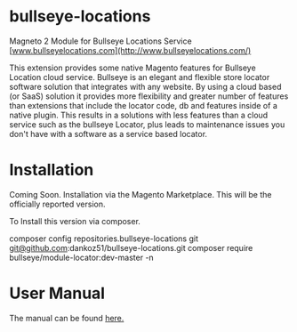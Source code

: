 # bullseye-locations
Magneto 2 Module for Bullseye Locations Service [www.bullseyelocations.com](http://www.bullseyelocations.com/)

This extension provides some native Magento features for Bullseye Location cloud service. Bullseye is an elegant and flexible store locator software solution that integrates with any website. By using a cloud based (or SaaS) solution it provides more flexibility and greater number of features than extensions that include the locator code, db and features inside of a native plugin.  This results in a solutions with less features than a cloud service such as the bullseye Locator, plus leads to maintenance issues you don't have with a software as a service based locator. 


# Installation

Coming Soon. Installation via the Magento Marketplace. This will be the officially reported version.

To Install this version via composer.

composer config repositories.bullseye-locations git git@github.com:dankoz51/bullseye-locations.git
composer require bullseye/module-locator:dev-master -n

# User Manual

The manual can be found [here.](https://docs.google.com/document/d/1SDO3dHLKBqNS5iSSrZgGa30ep0ceiU7Xlkq8f8CvTw8/edit) 

